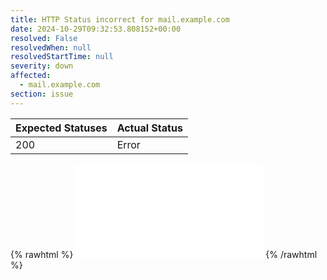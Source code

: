 ```yaml
---
title: HTTP Status incorrect for mail.example.com
date: 2024-10-29T09:32:53.808152+00:00
resolved: False
resolvedWhen: null
resolvedStartTime: null
severity: down
affected:
  - mail.example.com
section: issue
---
```


| Expected Statuses | Actual Status  |
|-------------------|----------------|
| 200 | Error |

{% rawhtml %}
<embed src="./mail.example.com-http.html" type="text/html">
{% /rawhtml %}
